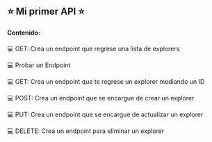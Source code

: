 ## ⭐️ Mi primer API ⭐️

#### Contenido: 

💻 GET: Crea un endpoint que regrese una lista de explorers

💻 Probar un Endpoint

💻 GET: Crea un endpoint que te regrese un explorer mediando un ID

💻 POST: Crea un endpoint que se encargue de crear un explorer

💻 PUT: Crea un endpoint que se encargue de actualizar un explorer

💻 DELETE: Crea un endpoint para eliminar un explorer
